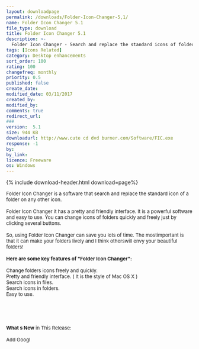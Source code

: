 ```yaml
---
layout: downloadpage
permalink: /downloads/Folder-Icon-Changer-5,1/
name: Folder Icon Changer 5.1
file_type: download
title: Folder Icon Changer 5.1
description: >-
  Folder Icon Changer - Search and replace the standard icons of folders/drives
tags: [Icons Related]
category: Desktop enhancements
sort_order: 100
rating: 100
changefreq: monthly
priority: 0.5
published: false
create_date: 
modified_date: 03/11/2017
created_by: 
modified_by: 
comments: true
redirect_url: 
### 
version:  5.1
size: 944 KB
downloadurl: http://www.cute cd dvd burner.com/Software/FIC.exe
response: -1
by: 
by_link: 
licence: Freeware
os: Windows
---
```


{% include download-header.html download=page%}

<p style="fix-download-text !important">
<p><font size="2"><p>Folder Icon Changer is a software that search and replace the standard icon of a folder on any other icon. <br />
<br />
Folder Icon Changer it has a pretty and friendly interface. It is a powerful software and easy to use. You can change icons of folders quickly and freely just by clicking several buttons. <br />
<br />
So, using Folder Icon Changer can save you lots of time. The mostimportant is that it can make your folders lively and I think otherswill envy your beautiful folders!<br />
<br />
<span><strong>Here are some key features of "Folder Icon Changer":</strong></span><br />
<br />
Change folders icons freely and quickly.<br />
Pretty and friendly interface. ( It is the style of Mac OS X )<br />
Search icons in files.<br />
Search icons in folders.<br />
Easy to use.</p>
<!-- google_ad_section_end -->
<p>&#160;</p>
<div class="celltext_big"><br />
<br />
<strong>What s New</strong> in This Release:<br />
<br />
Add Googl</div></p></p>
